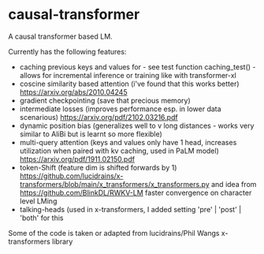 # causal-transformer
A causal transformer based LM.

Currently has the following features:
- caching previous keys and values for - see test function caching_test() - allows for incremental inference or training like with transformer-xl 
- coscine similarity based attention (i've found that this works better) https://arxiv.org/abs/2010.04245
- gradient checkpointing (save that precious memory)
- intermediate losses (improves performance esp. in lower data scenarious) https://arxiv.org/pdf/2102.03216.pdf
- dynamic position bias (generalizes well to v long distances - works very similar to AliBi but is learnt so more flexible)
- multi-query attention (keys and values only have 1 head, increases utilization when paired with kv caching, used in PaLM model) https://arxiv.org/pdf/1911.02150.pdf
- token-Shift (feature dim is shifted forwards by 1) https://github.com/lucidrains/x-transformers/blob/main/x_transformers/x_transformers.py and idea from https://github.com/BlinkDL/RWKV-LM faster convergence on character level LMing
- talking-heads (used in x-transformers, I added setting 'pre' | 'post' | 'both' for this


Some of the code is taken or adapted from lucidrains/Phil Wangs x-transformers library
